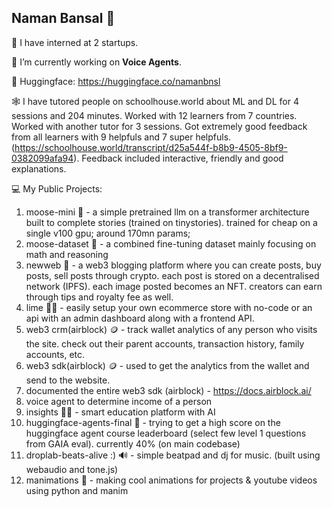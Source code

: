 ## Naman Bansal 👋

🎯 I have interned at 2 startups.

🔭 I’m currently working on **Voice Agents**.

🤗 Huggingface: https://huggingface.co/namanbnsl

🕸️ I have tutored people on schoolhouse.world  about ML and DL for 4 sessions and 204 minutes. Worked with 12 learners from 7 countries. Worked with another tutor for 3 sessions. Got extremely good feedback from all learners with 9 helpfuls and 7 super helpfuls. (https://schoolhouse.world/transcript/d25a544f-b8b9-4505-8bf9-0382099afa94). Feedback included interactive, friendly and good explanations.

💻 My Public Projects:
1. moose-mini 🫎 - a simple pretrained llm on a transformer architecture built to complete stories (trained on tinystories). trained for cheap on a single v100 gpu; around 170mn params;
2. moose-dataset 🫎 - a combined fine-tuning dataset mainly focusing on math and reasoning
4. newweb 🛜 - a web3 blogging platform where you can create posts, buy posts, sell posts through crypto. each post is stored on a decentralised network (IPFS). each image posted becomes an NFT. creators can earn through tips and royalty fee as well.
5. lime 🍋‍🟩 - easily setup your own ecommerce store with no-code or an api with an admin dashboard along with a frontend API.
6. web3 crm(airblock) 🪙 - track wallet analytics of any person who visits the site. check out their parent accounts, transaction history, family accounts, etc.
7. web3 sdk(airblock) 🪙 - used to get the analytics from the wallet and send to the website.
8. documented the entire web3 sdk (airblock) - https://docs.airblock.ai/
9. voice agent to determine income of a person
10. insights 👨‍🏫 - smart education platform with AI
11. huggingface-agents-final 🤗 - trying to get a high score on the huggingface agent course leaderboard (select few level 1 questions from GAIA eval). currently 40% (on main codebase)
12. droplab-beats-alive :) 🔊 - simple beatpad and dj for music. (built using webaudio and tone.js)
13. manimations 🎥 - making cool animations for projects & youtube videos using python and manim
